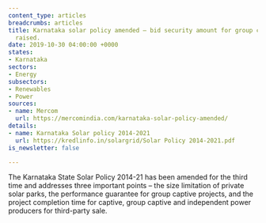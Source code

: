 ```yaml
---
content_type: articles
breadcrumbs: articles
title: Karnataka solar policy amended – bid security amount for group captive projects
  raised.
date: 2019-10-30 04:00:00 +0000
states:
- Karnataka
sectors:
- Energy
subsectors:
- Renewables
- Power
sources:
- name: Mercom
  url: https://mercomindia.com/karnataka-solar-policy-amended/
details:
- name: Karnataka Solar policy 2014-2021
  url: https://kredlinfo.in/solargrid/Solar Policy 2014-2021.pdf
is_newsletter: false

---
```

The Karnataka State Solar Policy 2014-21 has been amended for the third time and addresses three important points – the size limitation of private solar parks, the performance guarantee for group captive projects, and the project completion time for captive, group captive and independent power producers for third-party sale.
